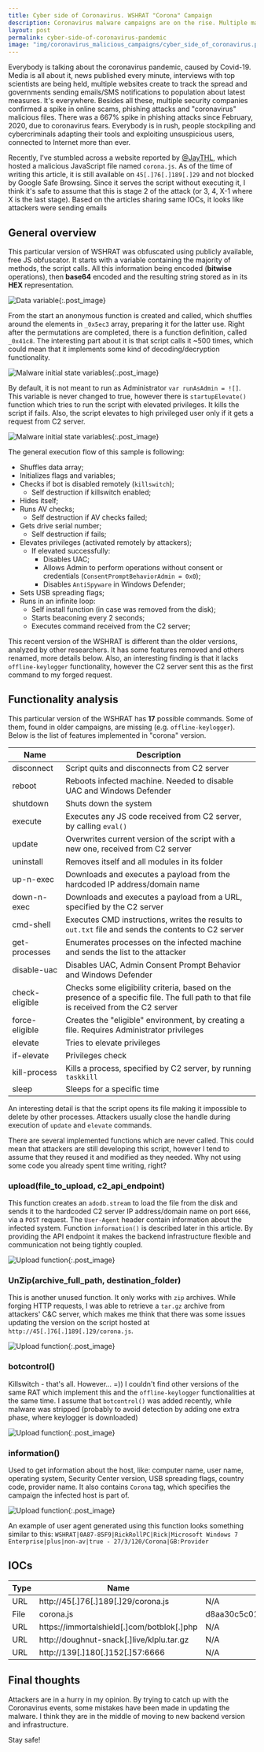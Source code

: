 ```yaml
---
title: Cyber side of Coronavirus. WSHRAT "Corona" Campaign
description: Coronavirus malware campaigns are on the rise. Multiple malicious actors retrofitted their tools to exploit current global pandemic.
layout: post
permalink: cyber-side-of-coronavirus-pandemic
image: "img/coronavirus_malicious_campaigns/cyber_side_of_coronavirus.png"
---
```

Everybody is talking about the coronavirus pandemic, caused by Covid-19. Media is all about it, news published every minute, interviews with top scientists are being held, multiple websites create to track the spread and governments sending emails/SMS notifications to population about latest measures. It's everywhere. Besides all these, multiple security companies confirmed a spike in online scams, phishing attacks and "coronavirus" malicious files. There was a 667% spike in phishing attacks since February, 2020, due to coronavirus fears. Everybody is in rush, people stockpiling and cybercriminals adapting their tools and exploiting unsuspicious users, connected to Internet more than ever.

Recently, I've stumbled across a website reported by [@JayTHL](https://twitter.com/JayTHL "JayTHL Twitter"), which hosted a malicious JavaScript file named `corona.js`. As of the time of writing this article, it is still available on `45[.]76[.]189[.]29` and not blocked by Google Safe Browsing. Since it serves the script without executing it, I think it's safe to assume that this is stage 2 of the attack (or 3, 4, X-1 where X is the last stage). Based on the articles sharing same IOCs, it looks like attackers were sending emails


## General overview

This particular version of WSHRAT was obfuscated using publicly available, free JS obfuscator. It starts with a variable containing the majority of methods, the script calls. All this information being encoded (**bitwise** operations), then **base64** encoded and the resulting string stored as in its **HEX** representation.

![Data variable](../img/coronavirus_malicious_campaigns/data_variable.png){:.post_image}

From the start an anonymous function is created and called, which shuffles around the elements in `_0x5ec3` array, preparing it for the latter use. Right after the permutations are completed, there is a function definition, called `_0x41c8`. The interesting part about it is that script calls it ~500 times, which could mean that it implements some kind of decoding/decryption functionality.

![Malware initial state variables](../img/coronavirus_malicious_campaigns/malware_state.png){:.post_image}

By default, it is not meant to run as Administrator `var runAsAdmin = ![]`. This variable is never changed to true, however there is `startupElevate()` function which tries to run the script with elevated privileges. It kills the script if fails. Also, the script elevates to high privileged user only if it gets a request from C2 server.

![Malware initial state variables](../img/coronavirus_malicious_campaigns/startup_elevate.png){:.post_image}

The general execution flow of this sample is following:

- Shuffles data array;
- Initializes flags and variables;
- Checks if bot is disabled remotely (`killswitch`);
    - Self destruction if killswitch enabled;
- Hides itself;
- Runs AV checks;
    - Self destruction if AV checks failed;
- Gets drive serial number;
    - Self destruction if fails;
- Elevates privileges (activated remotely by attackers);
    - If elevated successfully:
        - Disables UAC;
        - Allows Admin to perform operations without consent or credentials (`ConsentPromptBehaviorAdmin = 0x0`);
        - Disables `AntiSpyware` in Windows Defender;
- Sets USB spreading flags;
- Runs in an infinite loop:
    - Self install function (in case was removed from the disk);
    - Starts beaconing every 2 seconds;
    - Executes command received from the C2 server;

This recent version of the WSHRAT is different than the older versions, analyzed by other researchers. It has some features removed and others renamed, more details below. Also, an interesting finding is that it lacks `offline-keylogger` functionality, however the C2 server sent this as the first command to my forged request.


## Functionality analysis

This particular version of the WSHRAT has **17** possible commands. Some of them, found in older campaigns, are missing (e.g. `offline-keylogger`). Below is the list of features implemented in "corona" version.

|Name|Description|
|---|---|
|disconnect|Script quits and disconnects from C2 server|
|reboot|Reboots infected machine. Needed to disable UAC and Windows Defender|
|shutdown|Shuts down the system|
|execute|Executes any JS code received from C2 server, by calling `eval()`|
|update|Overwrites current version of the script with a new one, received from C2 server|
|uninstall|Removes itself and all modules in its folder|
|up-n-exec|Downloads and executes a payload from the hardcoded IP address/domain name|
|down-n-exec|Downloads and executes a payload from a URL, specified by the C2 server|
|cmd-shell|Executes CMD instructions, writes the results to `out.txt` file and sends the contents to C2 server|
|get-processes|Enumerates processes on the infected machine and sends the list to the attacker|
|disable-uac|Disables UAC, Admin Consent Prompt Behavior and Windows Defender|
|check-eligible|Checks some eligibility criteria, based on the presence of a specific file. The full path to that file is received from the C2 server|
|force-eligible|Creates the "eligible" environment, by creating a file. Requires Administrator privileges|
|elevate|Tries to elevate privileges|
|if-elevate|Privileges check|
|kill-process|Kills a process, specified by C2 server, by running `taskkill`|
|sleep|Sleeps for a specific time|


An interesting detail is that the script opens its file making it impossible to delete by other processes. Attackers usually close the handle during execution of `update` and `elevate` commands.

There are several implemented functions which are never called. This could mean that attackers are still developing this script, however I tend to assume that they reused it and modified as they needed. Why not using some code you already spent time writing, right?

### upload(file_to_upload, c2_api_endpoint)

This function creates an `adodb.stream` to load the file from the disk and sends it to the hardcoded C2 server IP address/domain name on port `6666`, via a `POST` request. The `User-Agent` header contain information about the infected system. Function `information()` is described later in this article. By providing the API endpoint it makes the backend infrastructure flexible and communication not being tightly coupled.

![Upload function](../img/coronavirus_malicious_campaigns/upload.png){:.post_image}

### UnZip(archive_full_path, destination_folder)

This is another unused function. It only works with `zip` archives. While forging HTTP requests, I was able to retrieve a `tar.gz` archive from attackers' C&C server, which makes me think that there was some issues updating the version on the script hosted at `http://45[.]76[.]189[.]29/corona.js`.

![Upload function](../img/coronavirus_malicious_campaigns/unzip.png){:.post_image}

### botcontrol()

Killswitch - that's all. However... =)) I couldn't find other versions of the same RAT which implement this and the `offline-keylogger` functionalities at the same time. I assume that `botcontrol()` was added recently, while malware was stripped (probably to avoid detection by adding one extra phase, where keylogger is downloaded)

![Upload function](../img/coronavirus_malicious_campaigns/botcontrol.png){:.post_image}

### information()

Used to get information about the host, like: computer name, user name, operating system, Security Center version, USB spreading flags, country code, provider name. It also contains `Corona` tag, which specifies the campaign the infected host is part of.

![Upload function](../img/coronavirus_malicious_campaigns/information.png){:.post_image}

An example of user agent generated using this function looks something similar to this:
`WSHRAT|0A87-85F9|RickRollPC|Rick|Microsoft Windows 7 Enterprise|plus|non-av|true - 27/3/120/Corona|GB:Provider`


## IOCs

|Type|Name|Checksum|
|---|---|---|
|URL|http://45[.]76[.]189[.]29/corona.js|N/A|
|File|corona.js|d8aa30c5c015d099888507212b1c1623552a385d|
|URL|https://immortalshield[.]com/botblok[.]php|N/A|
|URL|http://doughnut-snack[.]live/klplu.tar.gz|N/A|
|URL|http://139[.]180[.]152[.]57:6666|N/A|


## Final thoughts

Attackers are in a hurry in my opinion. By trying to catch up with the Coronavirus events, some mistakes have been made in updating the malware. I think they are in the middle of moving to new backend version and infrastructure.

Stay safe!